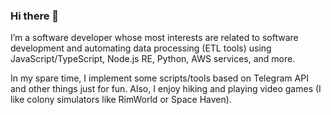 ### Hi there 👋

I’m a software developer whose most interests are related to software development and automating data processing (ETL tools) using JavaScript/TypeScript, Node.js RE, Python, AWS services, and more.

In my spare time, I implement some scripts/tools based on Telegram API and other things just for fun. Also, I enjoy hiking and playing video games (I like colony simulators like RimWorld or Space Haven).
